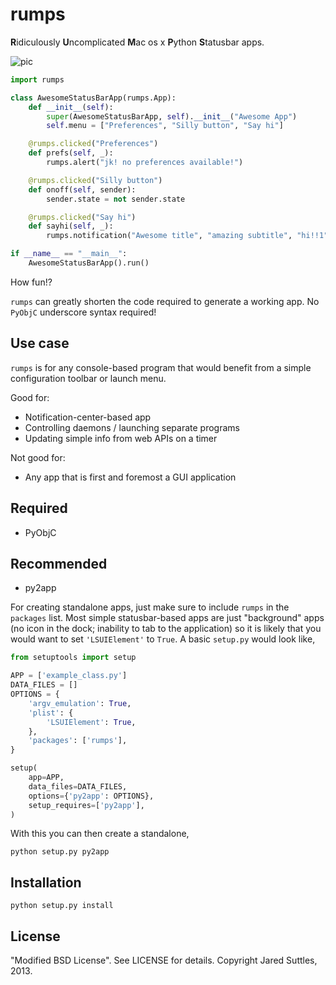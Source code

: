rumps
=====

**R**idiculously **U**ncomplicated **M**ac os x **P**ython **S**tatusbar apps.

![pic](https://raw.github.com/jaredks/rumps/master/examples/rumps_example.png)

```python
import rumps

class AwesomeStatusBarApp(rumps.App):
    def __init__(self):
        super(AwesomeStatusBarApp, self).__init__("Awesome App")
        self.menu = ["Preferences", "Silly button", "Say hi"]

    @rumps.clicked("Preferences")
    def prefs(self, _):
        rumps.alert("jk! no preferences available!")

    @rumps.clicked("Silly button")
    def onoff(self, sender):
        sender.state = not sender.state

    @rumps.clicked("Say hi")
    def sayhi(self, _):
        rumps.notification("Awesome title", "amazing subtitle", "hi!!1")

if __name__ == "__main__":
    AwesomeStatusBarApp().run()
```

How fun!?

`rumps` can greatly shorten the code required to generate a working app. No `PyObjC` underscore syntax required!


Use case
--------

`rumps` is for any console-based program that would benefit from a simple configuration toolbar or launch menu.

Good for:

* Notification-center-based app
* Controlling daemons / launching separate programs
* Updating simple info from web APIs on a timer

Not good for:

* Any app that is first and foremost a GUI application


Required
--------

* PyObjC


Recommended
-----------

* py2app

For creating standalone apps, just make sure to include `rumps` in the `packages` list. Most simple statusbar-based
apps are just "background" apps (no icon in the dock; inability to tab to the application) so it is likely that you
would want to set `'LSUIElement'` to `True`. A basic `setup.py` would look like,

```python
from setuptools import setup

APP = ['example_class.py']
DATA_FILES = []
OPTIONS = {
    'argv_emulation': True,
    'plist': {
        'LSUIElement': True,
    },
    'packages': ['rumps'],
}

setup(
    app=APP,
    data_files=DATA_FILES,
    options={'py2app': OPTIONS},
    setup_requires=['py2app'],
)
```

With this you can then create a standalone,

    python setup.py py2app


Installation
------------

    python setup.py install


License
-------

"Modified BSD License". See LICENSE for details. Copyright Jared Suttles, 2013.
